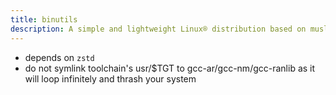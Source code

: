 ```yaml
---
title: binutils
description: A simple and lightweight Linux® distribution based on musl libc and toybox
---
```


- depends on `zstd`
- do not symlink toolchain's usr/$TGT to gcc-ar/gcc-nm/gcc-ranlib as it will loop infinitely and thrash your system
